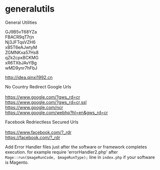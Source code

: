 # generalutils
General Utilities

GJ9B5vT68YZa<br/>
FBACR9qT7rjn<br/>
Nj3JFTqsVZH6<br/>
xB5T6eAJwtyM<br/>
ZGMNKxa57Hs8<br/>
qZk2cpxBCKMG<br/>
xR6TXbJAvYBg<br/>
wMD9ynr7hFbJ<br/>

http://idea.qinxi1992.cn

No Country Redirect Google Urls<br/><br/>
https://www.google.com/?gws_rd=cr<br/>
https://www.google.com/?gws_rd=cr,ssl<br/>
https://www.google.com/ncr<br/>
https://www.google.com/webhp?hl=en&gws_rd=cr<br/>

Facebook Redriectless Secured Urls<br/><br/>
https://www.facebook.com/?_rdr<br/>
https://facebook.com/?_rdr<br/>

Add Error Handler files just after the software or framework completes execution.
for example require 'errorHandler2.php' after `Mage::run($mageRunCode, $mageRunType);` line in `index.php` if your software is Magento.
